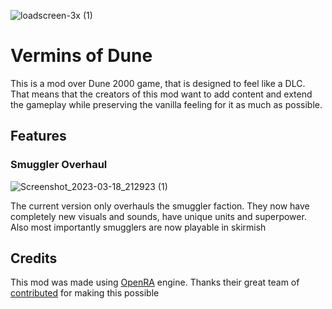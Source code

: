 ![loadscreen-3x (1)](https://github.com/oldnaari/Vermins-of-Dune/assets/31252576/91de88ce-77ea-49a1-97fa-3196d2c39113)
 
# Vermins of Dune

This is a mod over Dune 2000 game, that is designed to feel like a DLC. That means that the creators of this mod want to add content and extend the gameplay while preserving the vanilla feeling for it as much as possible.

## Features
### Smuggler Overhaul
![Screenshot_2023-03-18_212923 (1)](https://github.com/oldnaari/Vermins-of-Dune/assets/31252576/42435db6-f3a8-441f-96a9-e5d015aa3adc)

The current version only overhauls the smuggler faction. They now have completely new visuals and sounds, have unique units and superpower. Also most importantly smugglers are now playable in skirmish


## Credits

This mod was made using [OpenRA](https://github.com/OpenRA/OpenRA) engine. Thanks their great team of [contributed](https://github.com/OpenRA/OpenRA/graphs/contributors) for making this possible


